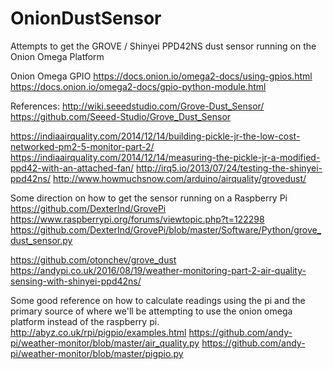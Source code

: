 # OnionDustSensor
Attempts to get the GROVE / Shinyei PPD42NS dust sensor running on the Onion Omega Platform

Onion Omega GPIO
https://docs.onion.io/omega2-docs/using-gpios.html
https://docs.onion.io/omega2-docs/gpio-python-module.html

References:
http://wiki.seeedstudio.com/Grove-Dust_Sensor/
https://github.com/Seeed-Studio/Grove_Dust_Sensor

https://indiaairquality.com/2014/12/14/building-pickle-jr-the-low-cost-networked-pm2-5-monitor-part-2/
https://indiaairquality.com/2014/12/14/measuring-the-pickle-jr-a-modified-ppd42-with-an-attached-fan/
http://irq5.io/2013/07/24/testing-the-shinyei-ppd42ns/
http://www.howmuchsnow.com/arduino/airquality/grovedust/


Some direction on how to get the sensor running on a Raspberry Pi
https://github.com/DexterInd/GrovePi
https://www.raspberrypi.org/forums/viewtopic.php?t=122298
https://github.com/DexterInd/GrovePi/blob/master/Software/Python/grove_dust_sensor.py

https://github.com/otonchev/grove_dust
https://andypi.co.uk/2016/08/19/weather-monitoring-part-2-air-quality-sensing-with-shinyei-ppd42ns/

Some good reference on how to calculate readings using the pi and the primary source of where we'll be attempting to use the onion omega platform instead of the raspberry pi.
http://abyz.co.uk/rpi/pigpio/examples.html
https://github.com/andy-pi/weather-monitor/blob/master/air_quality.py
https://github.com/andy-pi/weather-monitor/blob/master/pigpio.py


